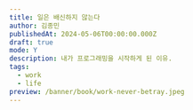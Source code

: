 ```yaml
---
title: 일은 배신하지 않는다
author: 김종민
publishedAt: 2024-05-06T00:00:00.000Z
draft: true
mode: Y
description: 내가 프로그래밍을 시작하게 된 이유.
tags:
  - work
  - life
preview: /banner/book/work-never-betray.jpeg
---
```

